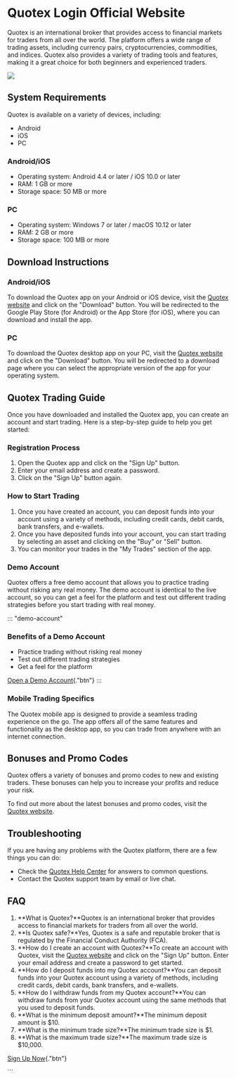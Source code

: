 # Quotex Login Official Website

Quotex is an international broker that provides access to financial
markets for traders from all over the world. The platform offers a wide
range of trading assets, including currency pairs, cryptocurrencies,
commodities, and indices. Quotex also provides a variety of trading
tools and features, making it a great choice for both beginners and
experienced traders.

[![](https://static.quotex.io/files/12_en/300_250.jpg)](https://traff.sbs/brokerqxlid)

## System Requirements

Quotex is available on a variety of devices, including:

-   Android
-   iOS
-   PC

### Android/iOS

-   Operating system: Android 4.4 or later / iOS 10.0 or later
-   RAM: 1 GB or more
-   Storage space: 50 MB or more

### PC

-   Operating system: Windows 7 or later / macOS 10.12 or later
-   RAM: 2 GB or more
-   Storage space: 100 MB or more

## Download Instructions

### Android/iOS

To download the Quotex app on your Android or iOS device, visit the
[Quotex website](\%22https://quotex.io/en/\%22) and click on the
"Download" button. You will be redirected to the Google Play Store
(for Android) or the App Store (for iOS), where you can download and
install the app.

### PC

To download the Quotex desktop app on your PC, visit the [Quotex
website](\%22https://quotex.io/en/\%22) and click on the
"Download" button. You will be redirected to a download page where
you can select the appropriate version of the app for your operating
system.

## Quotex Trading Guide

Once you have downloaded and installed the Quotex app, you can create an
account and start trading. Here is a step-by-step guide to help you get
started:

### Registration Process

1.  Open the Quotex app and click on the "Sign Up" button.
2.  Enter your email address and create a password.
3.  Click on the "Sign Up" button again.

### How to Start Trading

1.  Once you have created an account, you can deposit funds into your
    account using a variety of methods, including credit cards, debit
    cards, bank transfers, and e-wallets.
2.  Once you have deposited funds into your account, you can start
    trading by selecting an asset and clicking on the "Buy" or
    "Sell" button.
3.  You can monitor your trades in the "My Trades" section of the
    app.

### Demo Account

Quotex offers a free demo account that allows you to practice trading
without risking any real money. The demo account is identical to the
live account, so you can get a feel for the platform and test out
different trading strategies before you start trading with real money.

::: \"demo-account\"
### Benefits of a Demo Account

-   Practice trading without risking real money
-   Test out different trading strategies
-   Get a feel for the platform

[Open a Demo
Account](\%22https://traff.sbs/brokerqxsignup\%22){."btn"}
:::

### Mobile Trading Specifics

The Quotex mobile app is designed to provide a seamless trading
experience on the go. The app offers all of the same features and
functionality as the desktop app, so you can trade from anywhere with an
internet connection.

## Bonuses and Promo Codes

Quotex offers a variety of bonuses and promo codes to new and existing
traders. These bonuses can help you to increase your profits and reduce
your risk.

To find out more about the latest bonuses and promo codes, visit the
[Quotex website](\%22https://quotex.io/en/\%22).

## Troubleshooting

If you are having any problems with the Quotex platform, there are a few
things you can do:

-   Check the [Quotex Help Center](\%22https://help.quotex.io/en/\%22)
    for answers to common questions.
-   Contact the Quotex support team by email or live chat.

## FAQ

1.  **What is Quotex?**Quotex is an international broker that provides
    access to financial markets for traders from all over the world.
2.  **Is Quotex safe?**Yes, Quotex is a safe and reputable broker that
    is regulated by the Financial Conduct Authority (FCA).
3.  **How do I create an account with Quotex?**To create an account with
    Quotex, visit the [Quotex website](\%22https://quotex.io/en/\%22)
    and click on the "Sign Up" button. Enter your email address
    and create a password to get started.
4.  **How do I deposit funds into my Quotex account?**You can deposit
    funds into your Quotex account using a variety of methods, including
    credit cards, debit cards, bank transfers, and e-wallets.
5.  **How do I withdraw funds from my Quotex account?**You can withdraw
    funds from your Quotex account using the same methods that you used
    to deposit funds.
6.  **What is the minimum deposit amount?**The minimum deposit amount is
    \$10.
7.  **What is the minimum trade size?**The minimum trade size is \$1.
8.  **What is the maximum trade size?**The maximum trade size is
    \$10,000.

[Sign Up Now](\%22https://traff.sbs/brokerqxsignup\%22){."btn"}

\`\`\`

